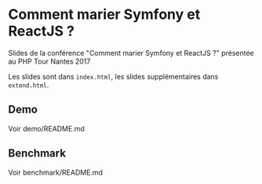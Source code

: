 # Comment marier Symfony et ReactJS ?
Slides de la conférence "Comment marier Symfony et ReactJS ?" présentée au PHP Tour Nantes 2017

Les slides sont dans `index.html`, les slides supplémentaires dans `extend.html`.

## Demo
Voir demo/README.md

## Benchmark

Voir benchmark/README.md
